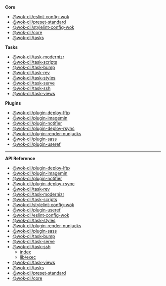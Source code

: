 <!-- prettier-ignore -->
**Core**

- [@wok-cli/eslint-config-wok](packages/eslint-config-wok/)
- [@wok-cli/preset-standard](packages/preset-standard/)
- [@wok-cli/stylelint-config-wok](packages/stylelint-config-wok/)
- [@wok-cli/core](packages/core/)
- [@wok-cli/tasks](packages/tasks/)

**Tasks**

- [@wok-cli/task-modernizr](packages/task-modernizr/)
- [@wok-cli/task-scripts](packages/task-scripts/)
- [@wok-cli/task-bump](packages/task-bump/)
- [@wok-cli/task-rev](packages/task-rev/)
- [@wok-cli/task-styles](packages/task-styles/)
- [@wok-cli/task-serve](packages/task-serve/)
- [@wok-cli/task-ssh](packages/task-ssh/)
- [@wok-cli/task-views](packages/task-views/)

**Plugins**

- [@wok-cli/plugin-deploy-lftp](packages/plugin-deploy-lftp/)
- [@wok-cli/plugin-imagemin](packages/plugin-imagemin/)
- [@wok-cli/plugin-notifier](packages/plugin-notifier/)
- [@wok-cli/plugin-deploy-rsync](packages/plugin-deploy-rsync/)
- [@wok-cli/plugin-render-nunjucks](packages/plugin-render-nunjucks/)
- [@wok-cli/plugin-sass](packages/plugin-sass/)
- [@wok-cli/plugin-useref](packages/plugin-useref/)

---

**API Reference**

- [@wok-cli/plugin-deploy-lftp](packages/plugin-deploy-lftp/api/)
- [@wok-cli/plugin-imagemin](packages/plugin-imagemin/api/)
- [@wok-cli/plugin-notifier](packages/plugin-notifier/api/)
- [@wok-cli/plugin-deploy-rsync](packages/plugin-deploy-rsync/api/)
- [@wok-cli/task-rev](packages/task-rev/api/)
- [@wok-cli/task-modernizr](packages/task-modernizr/api/)
- [@wok-cli/task-scripts](packages/task-scripts/api/)
- [@wok-cli/stylelint-config-wok](packages/stylelint-config-wok/api/)
- [@wok-cli/plugin-useref](packages/plugin-useref/api/)
- [@wok-cli/eslint-config-wok](packages/eslint-config-wok/api/)
- [@wok-cli/task-styles](packages/task-styles/api/)
- [@wok-cli/plugin-render-nunjucks](packages/plugin-render-nunjucks/api/)
- [@wok-cli/plugin-sass](packages/plugin-sass/api/)
- [@wok-cli/task-bump](packages/task-bump/api/)
- [@wok-cli/task-serve](packages/task-serve/api/)
- [@wok-cli/task-ssh](packages/task-ssh/api/)
  - [index](packages/task-ssh/api/index)
  - [lib/exec](packages/task-ssh/api/exec)
- [@wok-cli/task-views](packages/task-views/api/)
- [@wok-cli/tasks](packages/tasks/api/)
- [@wok-cli/preset-standard](packages/preset-standard/api/)
- [@wok-cli/core](packages/core/api/)
